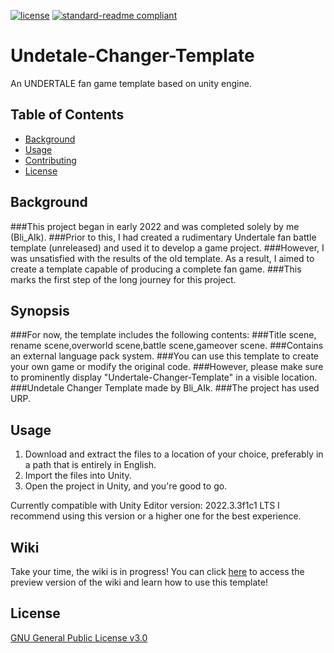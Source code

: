 [![license](https://img.shields.io/github/Bli-AIk/Undertale-Changer-Template)](LICENSE)
[![standard-readme compliant](https://img.shields.io/badge/readme%20style-standard-brightgreen.svg?style=flat-square)](https://github.com/RichardLitt/standard-readme)
# Undetale-Changer-Template
An UNDERTALE fan game template based on unity engine.

## Table of Contents

- [Background](#background)
- [Usage](#usage)
- [Contributing](#contributing)
- [License](#license)


## Background

###This project began in early 2022 and was completed solely by me (Bli_AIk).
###Prior to this, I had created a rudimentary Undertale fan battle template (unreleased) and used it to develop a game project.
###However, I was unsatisfied with the results of the old template. As a result, I aimed to create a template capable of producing a complete fan game.
###This marks the first step of the long journey for this project.

##

## Synopsis
###For now, the template includes the following contents:
###Title scene, rename scene,overworld scene,battle scene,gameover scene.
###Contains an external language pack system.
###You can use this template to create your own game or modify the original code. 
###However, please make sure to prominently display "Undertale-Changer-Template" in a visible location.
###Undetale Changer Template made by Bli_AIk.
###The project has used URP.

## Usage

1. Download and extract the files to a location of your choice, preferably in a path that is entirely in English.
2. Import the files into Unity.
3. Open the project in Unity, and you're good to go.

Currently compatible with Unity Editor version: 2022.3.3f1c1 LTS
I recommend using this version or a higher one for the best experience.


## Wiki

Take your time, the wiki is in progress! You can click [here](https://youtu.be/dQw4w9WgXcQ) to access the preview version of the wiki and learn how to use this template!


## License

[GNU General Public License v3.0](../LICENSE)


